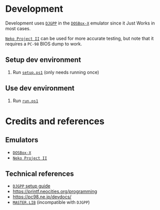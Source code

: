 # Development

Development uses [`DJGPP`](https://www.delorie.com/djgpp/) in the [`DOSBox-X`](https://dosbox-x.com/) emulator since it Just Works in most cases.

[`Neko Project II`](https://www.yui.ne.jp/np2/) can be used for more accurate testing, but note that it requires a `PC-98` BIOS dump to work.


## Setup dev environment

1. Run [`setup.ps1`](setup.ps1) (only needs running once)


## Use dev environment

1. Run [`run.ps1`](run.ps1)


# Credits and references

## Emulators

* [`DOSBox-X`](https://dosbox-x.com/)
* [`Neko Project II`](https://www.yui.ne.jp/np2/)

## Technical references

* [`DJGPP` setup guide](https://www.target-earth.net/wiki/doku.php?id=blog:pc98_devtools)
* https://printf.neocities.org/programming
* https://pc98.ne.jp/devdocs/
* [`MASTER.LIB`](https://www.koizuka.jp/~koizuka/master.lib/) (incompatible with `DJGPP`)

